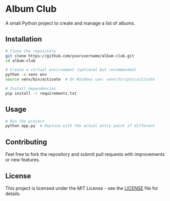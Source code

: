 # Album Club

A small Python project to create and manage a list of albums.

## Installation

```sh
# Clone the repository
git clone https://github.com/yourusername/album-club.git
cd album-club

# Create a virtual environment (optional but recommended)
python -m venv env
source venv/bin/activate  # On Windows use: venv\Scripts\activate

# Install dependencies
pip install -r requirements.txt
```

## Usage

```sh
# Run the project
python app.py  # Replace with the actual entry point if different
```

## Contributing

Feel free to fork the repository and submit pull requests with improvements or new features.

## License

This project is licensed under the MIT License - see the [LICENSE](LICENSE) file for details.


